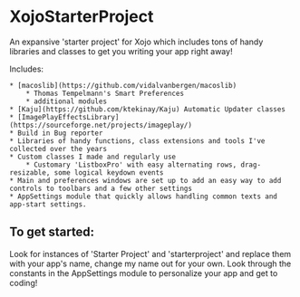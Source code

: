 # XojoStarterProject
An expansive 'starter project' for Xojo which includes tons of handy libraries and classes to get you writing your app right away!

Includes:

	* [macoslib](https://github.com/vidalvanbergen/macoslib)
		* Thomas Tempelmann's Smart Preferences
		* additional modules
	* [Kaju](https://github.com/ktekinay/Kaju) Automatic Updater classes
	* [ImagePlayEffectsLibrary](https://sourceforge.net/projects/imageplay/)
	* Build in Bug reporter
	* Libraries of handy functions, class extensions and tools I've collected over the years
	* Custom classes I made and regularly use
		* Customary 'ListboxPro' with easy alternating rows, drag-resizable, some logical keydown events
	* Main and preferences windows are set up to add an easy way to add controls to toolbars and a few other settings
	* AppSettings module that quickly allows handling common texts and app-start settings.

## To get started:
Look for instances of 'Starter Project' and 'starterproject' and replace them with your app's name, change my name out for your own. Look through the constants in the AppSettings module to personalize your app and get to coding!